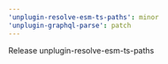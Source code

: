 ```yaml
---
'unplugin-resolve-esm-ts-paths': minor
'unplugin-graphql-parse': patch
---
```


Release unplugin-resolve-esm-ts-paths
